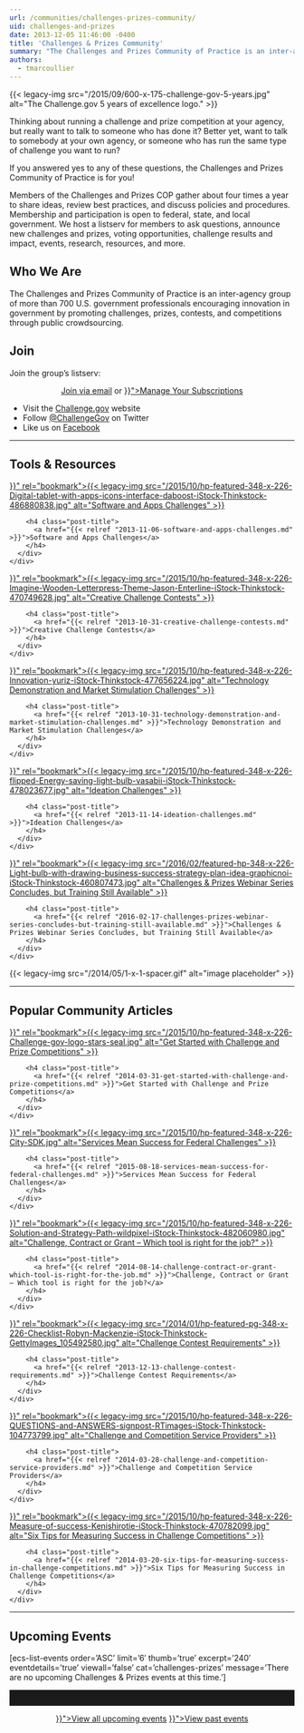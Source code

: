 ```yaml
---
url: /communities/challenges-prizes-community/
uid: challenges-and-prizes
date: 2013-12-05 11:46:00 -0400
title: 'Challenges & Prizes Community'
summary: "The Challenges and Prizes Community of Practice is an inter-agency group of more than 700 U.S. government professionals encouraging innovation in government by promoting challenges, prizes, contests, and competitions through public crowdsourcing."
authors:
  - tmarcoullier
---
```


{{< legacy-img src="/2015/09/600-x-175-challenge-gov-5-years.jpg" alt="The Challenge.gov 5 years of excellence logo." >}}

Thinking about running a challenge and prize competition at your agency, but really want to talk to someone who has done it? Better yet, want to talk to somebody at your own agency, or someone who has run the same type of challenge you want to run?

If you answered yes to any of these questions, the Challenges and Prizes Community of Practice is for you!

Members of the Challenges and Prizes COP gather about four times a year to share ideas, review best practices, and discuss policies and procedures. Membership and participation is open to federal, state, and local government. We host a listserv for members to ask questions, announce new challenges and prizes, voting opportunities, challenge results and impact, events, research, resources, and more.

## Who We Are

The Challenges and Prizes Community of Practice is an inter-agency group of more than 700 U.S. government professionals encouraging innovation in government by promoting challenges, prizes, contests, and competitions through public crowdsourcing.

## Join

Join the group&#8217;s listserv:

<div style="text-align: center">
  <a class="button" href="mailto:team@challenge.gov">Join via email</a> or <a class="button" href="{{< relref "manage-your-listserv-subscription.md" >}}">Manage Your Subscriptions</a>
</div>

  * Visit the [Challenge.gov](http://www.challenge.gov/) website
  * Follow [@ChallengeGov](http://twitter.com/challengegov) on Twitter
  * Like us on [Facebook](http://www.facebook.com/ChallengeGov)

<hr style="color: white;border-style: none" />

## Tools & Resources

<div class="one-third first">
  <div id="featured-page-20" class="widget widget-2 featuredpage">
    <div class="widget-wrap">
      <div class="post clearfix">
        <div class="featpage-image">
          <a title="Permanent Link to Software and Apps Challenges" href="{{< relref "2013-11-06-software-and-apps-challenges.md" >}}" rel="bookmark">{{< legacy-img src="/2015/10/hp-featured-348-x-226-Digital-tablet-with-apps-icons-interface-daboost-iStock-Thinkstock-486880838.jpg" alt="Software and Apps Challenges" >}}</a>
        </div>

        <h4 class="post-title">
          <a href="{{< relref "2013-11-06-software-and-apps-challenges.md" >}}">Software and Apps Challenges</a>
        </h4>
      </div>
    </div>
  </div>
</div>

<div class="one-third">
  <div id="featured-page-18" class="widget widget-4 featuredpage">
    <div class="widget-wrap">
      <div class="post clearfix">
        <div class="featpage-image">
          <a title="Permanent Link to Creative Challenge Contests" href="{{< relref "2013-10-31-creative-challenge-contests.md" >}}" rel="bookmark">{{< legacy-img src="/2015/10/hp-featured-348-x-226-Imagine-Wooden-Letterpress-Theme-Jason-Enterline-iStock-Thinkstock-470749628.jpg" alt="Creative Challenge Contests" >}}</a>
        </div>

        <h4 class="post-title">
          <a href="{{< relref "2013-10-31-creative-challenge-contests.md" >}}">Creative Challenge Contests</a>
        </h4>
      </div>
    </div>
  </div>
</div>

<div class="one-third">
  <div id="featured-page-20" class="widget widget-2 featuredpage">
    <div class="widget-wrap">
      <div class="post clearfix">
        <div class="featpage-image">
          <a title="Permanent Link to Technology Demonstration and Market Stimulation Challenges" href="{{< relref "2013-10-31-technology-demonstration-and-market-stimulation-challenges.md" >}}" rel="bookmark">{{< legacy-img src="/2015/10/hp-featured-348-x-226-Innovation-yuriz-iStock-Thinkstock-477656224.jpg" alt="Technology Demonstration and Market Stimulation Challenges" >}}</a>
        </div>

        <h4 class="post-title">
          <a href="{{< relref "2013-10-31-technology-demonstration-and-market-stimulation-challenges.md" >}}">Technology Demonstration and Market Stimulation Challenges</a>
        </h4>
      </div>
    </div>
  </div>
</div>

<div class="one-third first">
  <div id="featured-page-20" class="widget widget-2 featuredpage">
    <div class="widget-wrap">
      <div class="post clearfix">
        <div class="featpage-image">
          <a title="Permanent Link to Ideation Challenges" href="{{< relref "2013-11-14-ideation-challenges.md" >}}" rel="bookmark">{{< legacy-img src="/2015/10/hp-featured-348-x-226-flipped-Energy-saving-light-bulb-vasabii-iStock-Thinkstock-478023677.jpg" alt="Ideation Challenges" >}}</a>
        </div>

        <h4 class="post-title">
          <a href="{{< relref "2013-11-14-ideation-challenges.md" >}}">Ideation Challenges</a>
        </h4>
      </div>
    </div>
  </div>
</div>

<div class="one-third">
  <div id="featured-page-20" class="widget widget-2 featuredpage">
    <div class="widget-wrap">
      <div class="post clearfix">
        <div class="featpage-image">
          <a title="Permanent Link to Challenges & Prizes Webinar Series Concludes, but Training Still Available" href="{{< relref "2016-02-17-challenges-prizes-webinar-series-concludes-but-training-still-available.md" >}}" rel="bookmark">{{< legacy-img src="/2016/02/featured-hp-348-x-226-Light-bulb-with-drawing-business-success-strategy-plan-idea-graphicnoi-iStock-Thinkstock-460807473.jpg" alt="Challenges & Prizes Webinar Series Concludes, but Training Still Available" >}}</a>
        </div>

        <h4 class="post-title">
          <a href="{{< relref "2016-02-17-challenges-prizes-webinar-series-concludes-but-training-still-available.md" >}}">Challenges & Prizes Webinar Series Concludes, but Training Still Available</a>
        </h4>
      </div>
    </div>
  </div>
</div>

<div class="one-third">
  {{< legacy-img src="/2014/05/1-x-1-spacer.gif" alt="image placeholder" >}}
</div>

<hr style="color: white;border-style: none" />

## Popular Community Articles

<div class="one-third first">
  <div id="featured-page-20" class="widget widget-2 featuredpage">
    <div class="widget-wrap">
      <div class="post clearfix">
        <div class="featpage-image">
          <a title="Permanent Link to Get Started with Challenge and Prize Competitions" href="{{< relref "2014-03-31-get-started-with-challenge-and-prize-competitions.md" >}}" rel="bookmark">{{< legacy-img src="/2015/10/hp-featured-348-x-226-Challenge-gov-logo-stars-seal.jpg" alt="Get Started with Challenge and Prize Competitions" >}}</a>
        </div>

        <h4 class="post-title">
          <a href="{{< relref "2014-03-31-get-started-with-challenge-and-prize-competitions.md" >}}">Get Started with Challenge and Prize Competitions</a>
        </h4>
      </div>
    </div>
  </div>
</div>

<div class="one-third">
  <div id="featured-page-20" class="widget widget-2 featuredpage">
    <div class="widget-wrap">
      <div class="post clearfix">
        <div class="featpage-image">
          <a title="Permanent Link to Services Mean Success for Federal Challenges" href="{{< relref "2015-08-18-services-mean-success-for-federal-challenges.md" >}}" rel="bookmark">{{< legacy-img src="/2015/10/hp-featured-348-x-226-City-SDK.jpg" alt="Services Mean Success for Federal Challenges" >}}</a>
        </div>

        <h4 class="post-title">
          <a href="{{< relref "2015-08-18-services-mean-success-for-federal-challenges.md" >}}">Services Mean Success for Federal Challenges</a>
        </h4>
      </div>
    </div>
  </div>
</div>

<div class="one-third">
  <div id="featured-page-20" class="widget widget-2 featuredpage">
    <div class="widget-wrap">
      <div class="post clearfix">
        <div class="featpage-image">
          <a title="Permanent Link to Challenge, Contract or Grant – Which tool is right for the job?" href="{{< relref "2014-08-14-challenge-contract-or-grant-which-tool-is-right-for-the-job.md" >}}" rel="bookmark">{{< legacy-img src="/2015/10/hp-featured-348-x-226-Solution-and-Strategy-Path-wildpixel-iStock-Thinkstock-482060980.jpg" alt="Challenge, Contract or Grant – Which tool is right for the job?" >}}</a>
        </div>

        <h4 class="post-title">
          <a href="{{< relref "2014-08-14-challenge-contract-or-grant-which-tool-is-right-for-the-job.md" >}}">Challenge, Contract or Grant – Which tool is right for the job?</a>
        </h4>
      </div>
    </div>
  </div>
</div>

<div class="one-third first">
  <div id="featured-page-20" class="widget widget-2 featuredpage">
    <div class="widget-wrap">
      <div class="post clearfix">
        <div class="featpage-image">
          <a title="Permanent Link to Challenge Contest Requirements" href="{{< relref "2013-12-13-challenge-contest-requirements.md" >}}" rel="bookmark">{{< legacy-img src="/2014/01/hp-featured-pg-348-x-226-Checklist-Robyn-Mackenzie-iStock-Thinkstock-GettyImages_105492580.jpg" alt="Challenge Contest Requirements" >}}</a>
        </div>

        <h4 class="post-title">
          <a href="{{< relref "2013-12-13-challenge-contest-requirements.md" >}}">Challenge Contest Requirements</a>
        </h4>
      </div>
    </div>
  </div>
</div>

<div class="one-third">
  <div id="featured-page-20" class="widget widget-2 featuredpage">
    <div class="widget-wrap">
      <div class="post clearfix">
        <div class="featpage-image">
          <a title="Permanent Link to Challenge and Competition Service Providers" href="{{< relref "2014-03-28-challenge-and-competition-service-providers.md" >}}" rel="bookmark">{{< legacy-img src="/2015/10/hp-featured-348-x-226-QUESTIONS-and-ANSWERS-signpost-RTimages-iStock-Thinkstock-104773799.jpg" alt="Challenge and Competition Service Providers" >}}</a>
        </div>

        <h4 class="post-title">
          <a href="{{< relref "2014-03-28-challenge-and-competition-service-providers.md" >}}">Challenge and Competition Service Providers</a>
        </h4>
      </div>
    </div>
  </div>
</div>

<div class="one-third">
  <div id="featured-page-20" class="widget widget-2 featuredpage">
    <div class="widget-wrap">
      <div class="post clearfix">
        <div class="featpage-image">
          <a title="Permanent Link to Six Tips for Measuring Success in Challenge Competitions" href="{{< relref "2014-03-20-six-tips-for-measuring-success-in-challenge-competitions.md" >}}" rel="bookmark">{{< legacy-img src="/2015/10/hp-featured-348-x-226-Measure-of-success-Kenishirotie-iStock-Thinkstock-470782099.jpg" alt="Six Tips for Measuring Success in Challenge Competitions" >}}</a>
        </div>

        <h4 class="post-title">
          <a href="{{< relref "2014-03-20-six-tips-for-measuring-success-in-challenge-competitions.md" >}}">Six Tips for Measuring Success in Challenge Competitions</a>
        </h4>
      </div>
    </div>
  </div>
</div>

<hr style="color: white;border-style: none" />

## **Upcoming Events**

[ecs-list-events order=&#8217;ASC&#8217; limit=&#8217;6&#8242; thumb=&#8217;true&#8217; excerpt=&#8217;240&#8242; eventdetails=&#8217;true&#8217; viewall=&#8217;false&#8217; cat=&#8217;challenges-prizes&#8217; message=&#8217;There are no upcoming Challenges & Prizes events at this time.&#8217;]



<hr style="border: none;height: 2em" />

<p style="text-align: center">
  <a class="button" href="({{< link "events" >}}">View all upcoming events</a> <a class="button" href="{{< relref "video-library.md" >}}">View past events</a>
</p>
